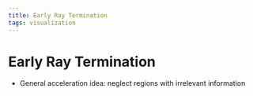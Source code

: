 ```yaml
---
title: Early Ray Termination
tags: visualization
---
```


# Early Ray Termination
- General acceleration idea: neglect regions with irrelevant information


































































